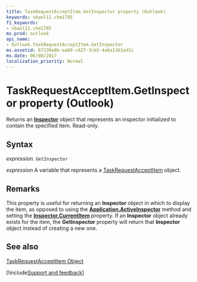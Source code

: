 ```yaml
---
title: TaskRequestAcceptItem.GetInspector property (Outlook)
keywords: vbaol11.chm1785
f1_keywords:
- vbaol11.chm1785
ms.prod: outlook
api_name:
- Outlook.TaskRequestAcceptItem.GetInspector
ms.assetid: 67239e8b-aa69-c427-3cb5-4a6a1361ed1c
ms.date: 06/08/2017
localization_priority: Normal
---
```



# TaskRequestAcceptItem.GetInspector property (Outlook)

Returns an  **[Inspector](Outlook.Inspector.md)** object that represents an inspector initialized to contain the specified item. Read-only.


## Syntax

_expression_. `GetInspector`

_expression_ A variable that represents a [TaskRequestAcceptItem](Outlook.TaskRequestAcceptItem.md) object.


## Remarks

This property is useful for returning an  **Inspector** object in which to display the item, as opposed to using the **[Application.ActiveInspector](Outlook.Application.ActiveInspector.md)** method and setting the **[Inspector.CurrentItem](Outlook.Inspector.CurrentItem.md)** property. If an **Inspector** object already exists for the item, the **GetInspector** property will return that **Inspector** object instead of creating a new one.


## See also


[TaskRequestAcceptItem Object](Outlook.TaskRequestAcceptItem.md)

[!include[Support and feedback](~/includes/feedback-boilerplate.md)]